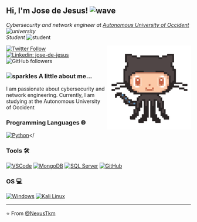 <h2> Hi, I'm Jose de Jesus! <img src="https://media.giphy.com/media/mGcNjsfWAjY5AEZNw6/giphy.gif" width="50" alt="wave"></h2>
<p><em>Cybersecurity and network engineer at <a href="http://uadeo.mx/">Autonomous University of Occident</a> <img src="https://media.giphy.com/media/fYSnHlufseco8Fh93Z/giphy.gif" width="30" alt="university"></br>Student</em> <img src="https://media.giphy.com/media/WUlplcMpOCEmTGBtBW/giphy.gif" width="30" alt="student"> </p>

<img align='right' src="https://raw.githubusercontent.com/iCharlesZ/FigureBed/master/img/octocat.gif" width="230" alt="octocat">

[![Twitter Follow](https://img.shields.io/twitter/follow/nexustkm?label=Twitter&style=social)](https://twitter.com/nexustkm)
[![Linkedin: jose-de-jesus](https://img.shields.io/badge/-Linkedin-blue?style=flat-square&logo=Linkedin&logoColor=white&link=https://www.linkedin.com/in/jose-de-jesus-padilla-molina-035490296/)](https://www.linkedin.com/in/jose-de-jesus-padilla-molina-035490296/)
![GitHub followers](https://img.shields.io/github/followers/NexusTkm?label=Follow&style=social)

### <img src="https://media.giphy.com/media/VgCDAzcKvsR6OM0uWg/giphy.gif" width="50" alt="sparkles"> A little about me...
I am passionate about cybersecurity and network engineering. Currently, I am studying at the Autonomous University of Occident
### Programming Languages 🌐
<a href="https://www.python.org/"><img src="https://img.shields.io/badge/python-FFFF00.svg?style=for-the-badge&logo=python&logoColor=0768a8&labelColor=ffffff" alt="Python"></a></



### Tools 🛠️
<a href="https://code.visualstudio.com/"><img src="https://img.shields.io/badge/vscode-blue.svg?style=for-the-badge&logo=visual-studio-code&labelColor=ffffff&logoColor=blue" alt="VSCode"></a></li> <a href="https://www.mongodb.com/"><img src="https://img.shields.io/badge/MongoDB-47A248.svg?style=for-the-badge&logo=mongodb&logoColor=47A248&labelColor=ffffff" alt="MongoDB"></a> <a href="https://www.microsoft.com/en-us/sql-server"><img src="https://img.shields.io/badge/SQL%20Server-CC2927.svg?style=for-the-badge&logo=microsoft-sql-server&logoColor=CC2927&labelColor=ffffff" alt="SQL Server"></a></li> <a href="https://github.com/"><img src="https://img.shields.io/badge/github-black.svg?style=for-the-badge&logo=github&logoColor=black&labelColor=ffffff" alt="GitHub"></a>


### OS 💻
<a href="https://www.microsoft.com/en-us/windows/"><img src="https://img.shields.io/badge/windows-3795fa.svg?style=for-the-badge&logo=windows&logoColor=3795fa&labelColor=ffffff" alt="Windows"></a> <a href="https://www.kali.org/"><img src="https://img.shields.io/badge/Kali-Linux-557C94.svg?style=for-the-badge&logo=kali-linux&logoColor=557C94&labelColor=ffffff" alt="Kali Linux"></a>

---

⭐️ From [@NexusTkm](https://github.com/NexusTkm)
